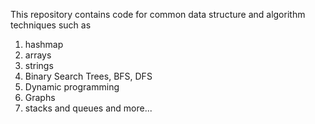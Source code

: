 This repository contains code for common data structure and algorithm techniques such as
1. hashmap
2. arrays
3. strings 
4. Binary Search Trees, BFS, DFS
5. Dynamic programming
6. Graphs
7. stacks and queues
and more...
